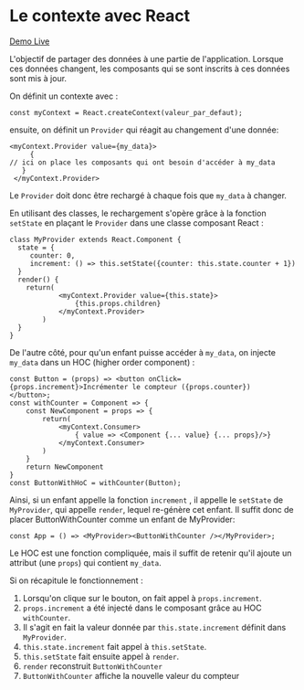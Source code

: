 # Le contexte avec React

[Demo Live](https://codepen.io/guhur/pen/dyogxyK)


L'objectif de partager des données à une partie de l'application. 
Lorsque ces données changent, les composants qui se sont inscrits à ces données sont mis à jour. 

On définit un contexte avec : 
```
const myContext = React.createContext(valeur_par_defaut);
```

ensuite, on définit un `Provider` qui réagit au changement d'une donnée:

```
<myContext.Provider value={my_data}>
     { 
// ici on place les composants qui ont besoin d'accéder à my_data
   }
 </myContext.Provider>
```

Le `Provider` doit donc être rechargé à chaque fois que `my_data` à changer.

En utilisant des classes, le rechargement s'opère grâce à la fonction `setState` en plaçant le `Provider` dans une classe composant React :

```
class MyProvider extends React.Component {
  state = {
     counter: 0,
     increment: () => this.setState({counter: this.state.counter + 1})
  }
  render() {
    return(
            <myContext.Provider value={this.state}>
                {this.props.children}
            </myContext.Provider>
        )
  } 
}
```

De l'autre côté, pour qu'un enfant puisse accéder à `my_data`, on injecte `my_data` dans un HOC (higher order component) :

```
const Button = (props) => <button onClick={props.increment}>Incrémenter le compteur ({props.counter})
</button>;
const withCounter = Component => {
    const NewComponent = props => {
        return(
            <myContext.Consumer>
                { value => <Component {... value} {... props}/>}
            </myContext.Consumer>
        )
    }
    return NewComponent
}
const ButtonWithHoC = withCounter(Button);
```

Ainsi, si un enfant appelle la fonction `increment` , il appelle le `setState` de `MyProvider`, qui appelle `render`, lequel re-génère cet enfant. Il suffit donc de placer ButtonWithCounter comme un enfant de MyProvider: 

```
const App = () => <MyProvider><ButtonWithCounter /></MyProvider>;
```

Le HOC est une fonction compliquée, mais il suffit de retenir qu'il ajoute un attribut (une `props`) qui contient `my_data`.

Si on récapitule le fonctionnement :

1. Lorsqu'on clique sur le bouton, on fait appel à `props.increment`.
2. `props.increment` a été injecté dans le composant grâce au HOC `withCounter`.
3. Il s'agit en fait la valeur donnée par `this.state.increment` définit dans `MyProvider`.
4. `this.state.increment` fait appel à `this.setState`.
5. `this.setState` fait ensuite appel à `render`.
6. `render` reconstruit `ButtonWithCounter`
7. `ButtonWithCounter` affiche la nouvelle valeur du compteur

